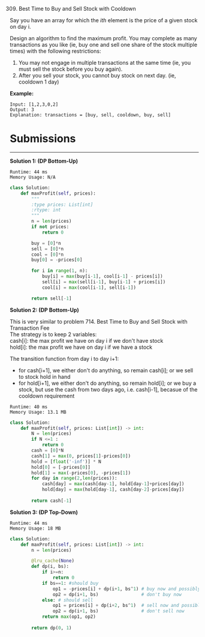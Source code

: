 309. Best Time to Buy and Sell Stock with Cooldown

Say you have an array for which the $i{th}$ element is the price of a given stock on day i.

Design an algorithm to find the maximum profit. You may complete as many transactions as you like (ie, buy one and sell one share of the stock multiple times) with the following restrictions:

1. You may not engage in multiple transactions at the same time (ie, you must sell the stock before you buy again).
1. After you sell your stock, you cannot buy stock on next day. (ie, cooldown 1 day)

**Example:**
```
Input: [1,2,3,0,2]
Output: 3 
Explanation: transactions = [buy, sell, cooldown, buy, sell]
```

# Submissions
---
**Solution 1: (DP Bottom-Up)**
```
Runtime: 44 ms
Memory Usage: N/A
```
```python
class Solution:
    def maxProfit(self, prices):
        """
        :type prices: List[int]
        :rtype: int
        """
        n = len(prices)
        if not prices:
            return 0

        buy = [0]*n
        sell = [0]*n
        cool = [0]*n
        buy[0] = -prices[0]

        for i in range(1, n):
            buy[i] = max(buy[i-1], cool[i-1] - prices[i])
            sell[i] = max(sell[i-1], buy[i-1] + prices[i])
            cool[i] = max(cool[i-1], sell[i-1])

        return sell[-1]
```

**Solution 2: (DP Bottom-Up)**

This is very similar to problem 714. Best Time to Buy and Sell Stock with Transaction Fee  
The strategy is to keep 2 variables:  
cash[i]: the max profit we have on day i if we don't have stock  
hold[i]: the max profit we have on day i if we have a stock

The transition function from day i to day i+1:
* for cash[i+1], we either don't do anything, so remain cash[i]; or we sell to stock hold in hand
* for hold[i+1], we either don't do anything, so remain hold[i]; or we buy a stock, but use the cash from two days ago, i.e. cash[i-1], becasue of the cooldown requirement

```
Runtime: 40 ms
Memory Usage: 13.1 MB
```
```python
class Solution:
    def maxProfit(self, prices: List[int]) -> int:
        N = len(prices)
        if N <=1 :
            return 0
        cash = [0]*N
        cash[1] = max(0, prices[1]-prices[0])
        hold = [float('-inf')] * N
        hold[0] = [-prices[0]]
        hold[1] = max(-prices[0], -prices[1])
        for day in range(2,len(prices)):
            cash[day] = max(cash[day-1], hold[day-1]+prices[day])
            hold[day] = max(hold[day-1], cash[day-2]-prices[day])
            
        return cash[-1]
```

**Solution 3: (DP Top-Down)**
```
Runtime: 44 ms
Memory Usage: 18 MB
```
```python
class Solution:
    def maxProfit(self, prices: List[int]) -> int:
        n = len(prices)

        @lru_cache(None)
        def dp(i, bs):
            if i>=n:
                return 0
            if bs==1: #should buy
                op1 = -prices[i] + dp(i+1, bs^1) # buy now and possibly the next day
                op2 = dp(i+1, bs)                # don't buy now
            else: # should sell
                op1 = prices[i] + dp(i+2, bs^1)  # sell now and possibly buy only two days later
                op2 = dp(i+1, bs)                # don't sell now
            return max(op1, op2)
        
        return dp(0, 1)
```